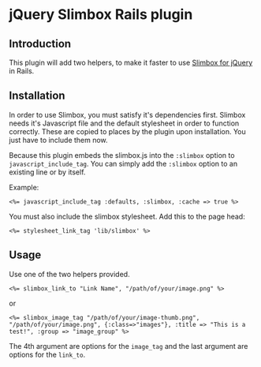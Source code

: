 jQuery Slimbox Rails plugin
=====================

Introduction
------------

This plugin will add two helpers, to make it faster to use [Slimbox for jQuery](http://leandrovieira.com/projects/jquery/slimbox/) in Rails.

Installation
------------

In order to use Slimbox, you must satisfy it's dependencies first. Slimbox needs it's Javascript file and 
the default stylesheet in order to function correctly. These are copied to places by the plugin upon installation.
You just have to include them now.

Because this plugin embeds the slimbox.js into the `:slimbox` option to `javascript_include_tag`.
You can simply add the `:slimbox` option to an existing line or by itself.

Example:

    <%= javascript_include_tag :defaults, :slimbox, :cache => true %>

You must also include the slimbox stylesheet. Add this to the page head:

    <%= stylesheet_link_tag 'lib/slimbox' %>


Usage
-----

Use one of the two helpers provided.

    <%= slimbox_link_to "Link Name", "/path/of/your/image.png" %> 
or

    <%= slimbox_image_tag "/path/of/your/image-thumb.png", "/path/of/your/image.png", {:class=>"images"}, :title => "This is a test!", :group => "image_group" %>

The 4th argument are options for the `image_tag` and the last argument are options for the `link_to`.
